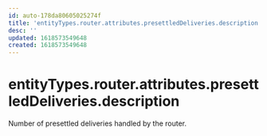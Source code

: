 ```yaml
---
id: auto-178da80605025274f
title: 'entityTypes.router.attributes.presettledDeliveries.description'
desc: ''
updated: 1618573549648
created: 1618573549648
---
```

# entityTypes.router.attributes.presettledDeliveries.description

Number of presettled deliveries handled by the router.